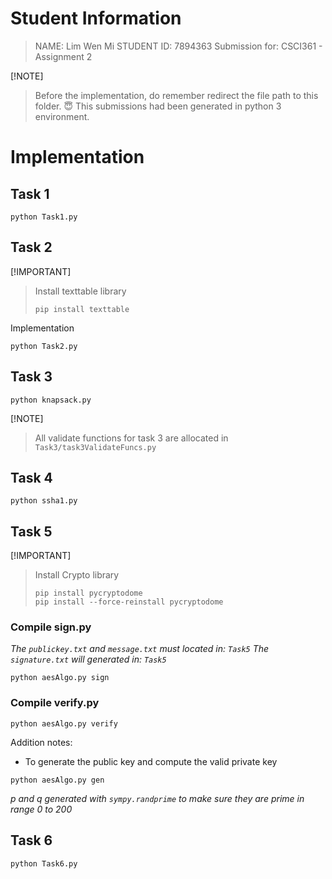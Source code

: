 # Student Information
> NAME: Lim Wen Mi
> STUDENT ID: 7894363
> Submission for: CSCI361 - Assignment 2

[!NOTE]
> Before the implementation, do remember redirect the file path to this folder. :innocent:
> This submissions had been generated in python 3 environment.

# Implementation
## Task 1
```
python Task1.py
```

## Task 2
[!IMPORTANT]
> Install texttable library
> ```
> pip install texttable
> ```

Implementation
```
python Task2.py
```

## Task 3
```
python knapsack.py
```
[!NOTE]
> All validate functions for task 3 are allocated in `Task3/task3ValidateFuncs.py`

## Task 4
```
python ssha1.py
```

## Task 5
[!IMPORTANT]
> Install Crypto library
> ```
> pip install pycryptodome
> pip install --force-reinstall pycryptodome
> ```

### Compile sign.py
*The `publickey.txt` and `message.txt` must located in: `Task5`*
*The `signature.txt` will generated in: `Task5`*
```
python aesAlgo.py sign
```

### Compile verify.py
```
python aesAlgo.py verify
```

Addition notes: 
- To generate the public key and compute the valid private key
```
python aesAlgo.py gen
```
*p and q generated with `sympy.randprime` to make sure they are prime in range 0 to 200*

## Task 6
```
python Task6.py
```
